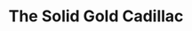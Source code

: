 ---
title: The Solid Gold Cadillac
year: 1957
opening_date: 1957-05-22
closing_date: 1957-06-01
layout: productions
featured_image: 
image_caption:
image_credit:
playbill: 
category: 
Theatre: Theatre Jacksonville
Venue: Little Theatre
cast:
  Narrator: Jack Harrell
  T. John Blessington: Harry Richard
  Alfred Metcalfe: Mike Solimeno
  Warren Gillie: Emanuel Ehrlich
  Clifford Snell: Hugh Henline
  Mrs. Laura Partridge: Charlotte Ecker
  Amelia Shotgraven: Patty Baird
  Mark Jenkins: Lance Hunt
  Miss L'Arriere: Ardelia Rushing
  Edward L. McKeever: Jack Somack
  Miss Logan: Genoe Tranoy
  AP reporter: Bob Gefter
  UP reporter: Frank Fernandez
  INS reporter: Raymond Azar
  A Little Old Lady: Marie Tankersley
  Newscaster:
    - Bill Grove
    - Bill Blackburn
    - Virginia Atter
crew:
  Director: Richard G. Fallon
  Setting and Technical Direction: George A. Ramsey, Jr.
  Assistant Director: Barbara Ehrmann
  Stage Manager: Frank Ridge
  Light Controls:
    - Garry Safford
    - Bob Kornegay
  Sound and Music: Norman Howard
  Projectionist: Lance Hunt
  Wardrobe Chairman: Connie Henline
  Wardrobe Assistant:
    - Marie Tankersley
    - Gladys Downey
    - Libbi Whiteman
    - Elaine Barnert
    - Ardelia Rushing
  Properties Chairman: Norman Rickard
  Properties Assistant:
    - Bill Gibbs
    - Mervyn Richards
    - Beverly Fink
    - Louise Lee
    - Anona Collins
  Make-up Chairman: Mattie Godwin
  Make-up Assistant:
    - Jane Porter
    - Polly Clendening
    - Millie Barnert
    - Pat Robson
    - Chick Evans
    - Peggy Gift
    - Jan Arinson
  Construction Chairmen: Larry Zell
  Construction Crew:
    - Dixie Cohen
    - Roselle Cohen
    - Norman Howard
    - Mike Solimeno
    - Pete King
    - Lance Hunt
    - Frank Ridge
    - Garry Safford
    - Bob Kornegay
    - Klip Smith
    - Rose Forney
    - Florence Somack
    - Brenda Hasty
    - Ellis Barnert
    - Bill Gibbs
    - Jo Moore
    - Marie Tankersley
    - Eleanor Yeager
    - Jimmy Boyer
    - Ann Martinez
    - Bud Rogers
---